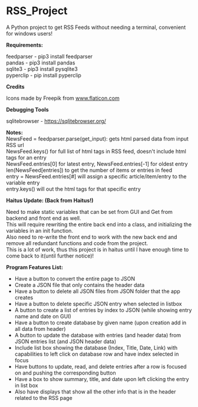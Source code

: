 # RSS_Project
 A Python project to get RSS Feeds without needing a terminal, convenient for windows users!

 <b>Requirements:</b> <br />

 feedparser - pip3 install feedparser<br />
 pandas - pip3 install pandas<br />
 sqlite3 - pip3 install pysqlite3<br />
 pyperclip - pip install pyperclip<br />

 <b>Credits</b><br />

 Icons made by Freepik from www.flaticon.com<br />

 <b>Debugging Tools</b><br />
 
 sqlitebrowser - https://sqlitebrowser.org/<br />

 <b>Notes: </b><br />
 NewsFeed = feedparser.parse(get_input): gets html parsed data from input RSS url<br />
 NewsFeed.keys() for full list of html tags in RSS feed, doesn't include html tags for an entry <br />
 NewsFeed.entries[0] for latest entry, NewsFeed.entries[-1] for oldest entry<br />
 len(NewsFeed[entries]) to get the number of items or entries in feed<br />
 entry = NewsFeed.entries[#] will assign a specific article/item/entry to the variable entry<br />
 entry.keys() will out the html tags for that specific entry<br />

 <b> Haitus Update: (Back from Haitus!)</b><br />

 Need to make static variables that can be set from GUI and Get from backend and front end as well.<br />
 This will require rewriting the entire back end into a class, and initializing the variables in an init function.<br />
 Also need to re-write the front end to work with the new back end and remove all redundant functions and code from the project.<br />
 This is a lot of work, thus this project is in haitus until I have enough time to come back to it(until further notice)!<br />
 
 <b>Program Features List:</b><br />
 <ul>
  <li> Have a button to convert the entire page to JSON </li>
  <li> Create a JSON file that only contains the header data </li>
  <li> Have a button to delete all JSON files from JSON folder that the app creates</li>
  <li> Have a button to delete specific JSON entry when selected in listbox</li>
  <li> A button to create a list of entries by index to JSON (while showing entry name and date on GUI) </li>
  <li> Have a button to create database by given name (upon creation add in all data from header) </li>
  <li> A button to update the database with entries (and header data) from JSON entries list (and JSON header data) </li>
  <li> Include list box showing the database (Index, Title, Date, Link) with capabilities to left click on database row and have index selected in focus </li>
  <li> Have buttons to update, read, and delete entries after a row is focused on and pushing the corresponding button </li>
  <li> Have a box to show summary, title, and date upon left clicking the entry in list box </li>
  <li> Also have displays that show all the other info that is in the header related to the RSS page </li>
 </ul><br />

